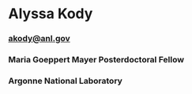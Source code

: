 # Alyssa Kody
### akody@anl.gov
### Maria Goeppert Mayer Posterdoctoral Fellow
### Argonne National Laboratory
